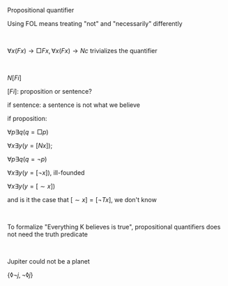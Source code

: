 Propositional quantifier

Using FOL means treating "not" and "necessarily" differently

<br>

$\forall x (Fx) \rightarrow \Box Fx, \forall x (Fx) \rightarrow Nc$ trivializes the quantifier 

<br>

$N[Fi]$

$[Fi]$: proposition or sentence?

if sentence: a sentence is not what we believe

if proposition: 

$\forall p \exists q (q=\Box p)$

$\forall x \exists y (y=[Nx])$;

$\forall p \exists q (q=\lnot p)$

$\forall x \exists y (y=[\lnot x])$, ill-founded

$\forall x \exists y (y=[\sim x])$

and is it the case that $[\sim x]=[\lnot Tx]$, we don't know

<br>

To formalize "Everything K believes is true", propositional quantifiers does not need the truth predicate

<br>

Jupiter could not be a planet

$\{\lozenge \lnot j, \lnot \lozenge j\}$

